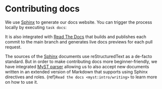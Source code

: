 <!-- markdownlint-disable first-line-heading -->

```{include} ../../.github/CONTRIBUTING.md

```

# Contributing docs

We use [Sphinx][sphinx] to generate our docs website. You can trigger the
process locally by executing `task docs`:

It is also integrated with [Read The Docs][rtd] that builds and publishes each
commit to the main branch and generates live docs previews for each pull
request.

The sources of the [Sphinx][sphinx] documents use reStructuredText as a de-facto
standard. But in order to make contributing docs more beginner-friendly, we have
integrated [MyST parser][myst] allowing us to also accept new documents written
in an extended version of Markdown that supports using Sphinx directives and
roles. {ref}`Read the docs <myst:intro/writing>` to learn more on how to use it.

[myst]: https://pypi.org/project/myst-parser/
[rtd]: https://readthedocs.org
[sphinx]: https://www.sphinx-doc.org
